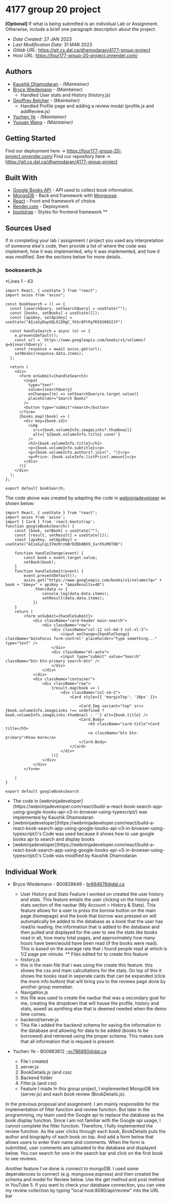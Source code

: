 <!--- The following README.md sample file was adapted from https://gist.github.com/PurpleBooth/109311bb0361f32d87a2#file-readme-template-md by Gabriella Mosquera for academic use ---> 
<!--- You may delete any comments in this sample README.md file. If needing to use as a .txt file then simply delete all comments, edit as needed, and save as a README.txt file --->

# 4177 group 20 project

**[Optional]** If what is being submitted is an individual Lab or Assignment. Otherwise, include a brief one paragraph description about the project.

* *Date Created*: 27 JAN 2023
* *Last Modification Date*: 31 MAR 2023
* *Gitlab URL*: <https://git.cs.dal.ca/dhamodaran/4177-group-project>
* *Host URL*: <https://four177-group-20-project.onrender.com/>
## Authors

* [Kaushik Dhamodaran](ks695041@dal.ca) - *(Maintainer)*
* [Bryce Wiedemann](br664676@dal.ca) - *(Maintainer)*
    * Handled User stats and History (history.js)
* [Geoffrey Belcher](Gbelcher@dal.ca) - *(Maintainer)*
    * Handled Profile page and adding a review modal (profile.js and addReview.js)
* [Yuchen Ye](Yc786880@dal.ca) - *(Maintainer)*
* [Yuxuan Wang](yx703587@dal.ca) - *(Maintainer)*


## Getting Started

Find our deployment here -> https://four177-group-20-project.onrender.com/
Find our repository here -> https://git.cs.dal.ca/dhamodaran/4177-group-project 

## Built With

<!--- Provide a list of the frameworks used to build this application, your list should include the name of the framework used, the url where the framework is available for download and what the framework was used for, see the example below --->

* [Google Books API](https://developers.google.com/books) - API used to collect book information.
* [MongoDB](https://www.mongodb.com/) - Back end framework with [Mongoose](https://mongoosejs.com/).
* [React](https://react.dev/) - Front end framework of choice.
* [Render.com](render.com) - Deployment.
* [bootstrap](https://getbootstrap.com) - Styles for frontend framework
**

## Sources Used

If in completing your lab / assignment / project you used any interpretation of someone else's code, then provide a list of where the code was implement, how it was implemented, why it was implemented, and how it was modified. See the sections below for more details.

### booksearch.js

*Lines 1 - 43

```
import React, { useState } from "react";
import axios from "axios";

const bookSearch = () => {
  const [searchQuery, setSearchQuery] = useState("");
  const [books, setBooks] = useState([]);
  const [apiKey, setApiKey] = useState("AIzaSyDayUQL9JZHgC_Yk5rQFtFgfK59208X2JY")

  const handleSearch = async (e) => {
    e.preventDefault();
    const url = `https://www.googleapis.com/books/v1/volumes?q=${searchQuery}`;
    const response = await axios.get(url);
    setBooks(response.data.items);
  };

  return (
    <div>
      <form onSubmit={handleSearch}>
        <input
          type="text"
          value={searchQuery}
          onChange={(e) => setSearchQuery(e.target.value)}
          placeholder="Search Books"
        />
        <button type="submit">Search</button>
      </form>
      {books.map((book) => (
        <div key={book.id}>
          <img
            src={book.volumeInfo.imageLinks?.thumbnail}
            alt={`${book.volumeInfo.title} cover`}
          />
          <h2>{book.volumeInfo.title}</h2>
          <p>{book.volumeInfo.subtitle}</p>
          <p>{book.volumeInfo.authors?.join(", ")}</p>
          <p>Price: {book.saleInfo.listPrice?.amount}</p>
        </div>
      ))}
    </div>
  );
};

export default bookSearch;

```

The code above was created by adapting the code in [webninjadeveloper](https://webninjadeveloper.com/react/build-a-react-book-search-app-using-google-books-api-v3-in-browser-using-typescript/) as shown below: 

```
import React, { useState } from "react";  
import axios from 'axios';  
import { Card } from 'react-bootstrap';  
function googleBooksSearch() {  
    const [book, setBook] = useState("");  
    const [result, setResult] = useState([]);  
    const [apiKey, setApiKey] = useState("AIzaSyCqi37mzRrzkBrDZDb0BX9_IarX5iMOT88")  
  
    function handleChange(event) {  
        const book = event.target.value;  
        setBook(book);  
    }  
    function handleSubmit(event) {  
        event.preventDefault();  
        axios.get("https://www.googleapis.com/books/v1/volumes?q=" + book + "&key=" + apiKey + "&maxResults=40")  
            .then(data => {  
                console.log(data.data.items);  
                setResult(data.data.items);  
            })  
    }  
    return (  
        <form onSubmit={handleSubmit}>  
            <div className="card-header main-search">  
                <div className="row">  
                    <div className="col-12 col-md-3 col-xl-3">  
                        <input onChange={handleChange} className="AutoFocus form-control" placeholder="Type something..." type="text" />  
                    </div>  
                    <div className="ml-auto">  
                        <input type="submit" value="Search" className="btn btn-primary search-btn" />  
                    </div>  
                </div>  
            </div>  
            <div className="container">  
                <div className="row">  
                    {result.map(book => (  
                        <div className="col-sm-2">  
                            <Card style={{ 'marginTop': '10px' }}>  
  
                                <Card.Img variant="top" src={book.volumeInfo.imageLinks !== undefined ? book.volumeInfo.imageLinks.thumbnail : ''} alt={book.title} />  
                                <Card.Body>  
                                    <h5 className="card-title">Card title</h5>  
                                    <a className="btn btn-primary">Know more</a>  
                                </Card.Body>  
                            </Card>  
                        </div>  
                    ))}  
                </div>  
            </div>  
        </form>  
  
    )  
}  
  
export default googleBooksSearch

```

- <!---How---> The code in [webninjadeveloper](https://webninjadeveloper.com/react/build-a-react-book-search-app-using-google-books-api-v3-in-browser-using-typescript/) was implemented by Kaushik Dhamodaran
- <!---Why---> [webninjadeveloper](https://webninjadeveloper.com/react/build-a-react-book-search-app-using-google-books-api-v3-in-browser-using-typescript/)'s Code was used because it shows how to use google books api to search and display books
- <!---How---> [webninjadeveloper](https://webninjadeveloper.com/react/build-a-react-book-search-app-using-google-books-api-v3-in-browser-using-typescript/)'s Code was modified by Kaushik Dhamodaran


## Individual Work
* Bryce Wiedemann - B00828649 - br664676@dal.ca
  *  User History and Stats Feature
I worked on created the user history and stats. This feature entails the user clicking on the history and stats section of the navbar (My Account > History & Stats). This feature allows for a user to press the borrow button on the main page (homepage) and the book that borrow was pressed on will automatically be added to the database as a book that the user has read/is reading. the information that is added to the database and then pulled and displayed for the user to see the stats like books read in all, how many total pages, and approximately how many hours have been/would have been read (if the books were read). This is based on the average rate that i found people read at which is 1/2 page per minute. 
** Files edited for to create this feature
  - history.js
  * this is the main file that i was using the create this feature. this shows the css and main calcultations for the stats. On top of this it shows the books read in seperate cards that can be expanded (click the more info button) that will bring you to the reviews page done by another group memeber.
  - Navigation.js
  * this file was used to create the navbar that was a secondary goal for me, creating the dropdown that will house the profile, history and stats, aswell as aynthing else that is deemed needed when the demo time comes.
  - backend/server.js
  * This file i added the backend schema for saving the information to the database and allowing for data to be added (books to be borrowed) and retrieved using the proper schema. This makes sure that all information that is requied is present.



* Yuchen Ye - B00883812 -yc786880@dal.ca
  * File I created
  1. server.js
  2. BookDetails.js (and css)
  3. Backend folder
  4. Filter.js (and css)
  * Feature I made
In this group project, I implemented MongoDB link (server.js) and each book review (BookDetails.js).

In the previous proposal and assignment. I am mainly responsible for the implementation of filter function and review function. But later in the programming, my team used the    Google api to replace the database as the book display function. Since I am not familiar with the Google api usage, I cannot complete the filter function. Therefore, I fully implemented the review function. As the user clicks through each book, BookDetails puts the author and biography of each book on top. And add a form below that allows users to enter their name and comments. When the form is submitted, user comments are uploaded to the database and displayed below. You can search for one in the search bar and click on the first book to see reviews.

Another feature I've done is connect to mongoDB. I used some dependencies to connect (e.g. mongoose,express) and then created the schema and model for Review below. Use the get method and post method in YouTube 5. If you want to check your database connection, you can view my review collection by typing "local host:8080/api/review" into the URL bar

